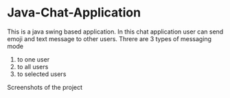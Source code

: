 # Java-Chat-Application
This is a java swing based application.
In this chat application user can send emoji and text message to other users.
Threre are 3 types of messaging mode
  1. to one user
  2. to all users
  3. to selected users



Screenshots of the project
